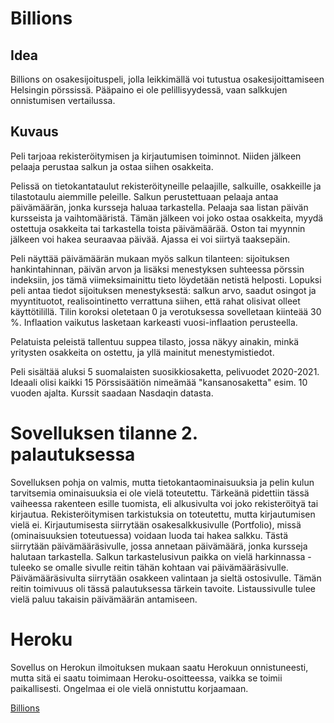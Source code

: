 # Billions

## Idea

Billions on osakesijoituspeli, jolla leikkimällä voi tutustua osakesijoittamiseen Helsingin pörssissä. Pääpaino ei ole pelillisyydessä, vaan salkkujen onnistumisen vertailussa.

## Kuvaus

Peli tarjoaa rekisteröitymisen ja kirjautumisen toiminnot.
Niiden jälkeen pelaaja perustaa salkun ja ostaa siihen osakkeita.

Pelissä on tietokantataulut rekisteröityneille pelaajille, salkuille, osakkeille ja tilastotaulu aiemmille peleille.
Salkun perustettuaan pelaaja antaa päivämäärän, jonka kursseja haluaa tarkastella. Pelaaja saa listan päivän kursseista ja vaihtomääristä. Tämän jälkeen voi joko ostaa osakkeita, myydä ostettuja osakkeita tai tarkastella toista päivämäärää. Oston tai myynnin jälkeen voi hakea seuraavaa päivää. Ajassa ei voi siirtyä taaksepäin.

Peli näyttää päivämäärän mukaan myös salkun tilanteen: sijoituksen hankintahinnan, päivän arvon ja lisäksi menestyksen suhteessa pörssin indeksiin, jos tämä viimeksimainittu tieto löydetään netistä helposti. Lopuksi peli antaa tiedot sijoituksen menestyksestä: salkun arvo, saadut osingot ja myyntituotot, realisointinetto verrattuna siihen, että rahat olisivat olleet käyttötilillä. Tilin koroksi oletetaan 0 ja verotuksessa sovelletaan kiinteää 30 %. Inflaation vaikutus lasketaan karkeasti vuosi-inflaation perusteella.

Pelatuista peleistä tallentuu suppea tilasto, jossa näkyy ainakin, minkä yritysten osakkeita on ostettu, ja yllä mainitut menestymistiedot.

Peli sisältää aluksi 5 suomalaisten suosikkiosaketta, pelivuodet 2020-2021. Ideaali olisi kaikki 15 Pörssisäätiön nimeämää "kansanosaketta" esim. 10 vuoden ajalta. Kurssit saadaan Nasdaqin datasta.

# Sovelluksen tilanne 2. palautuksessa

Sovelluksen pohja on valmis, mutta tietokantaominaisuuksia ja pelin kulun tarvitsemia ominaisuuksia ei ole vielä toteutettu. Tärkeänä pidettiin tässä vaiheessa rakenteen esille tuomista, eli alkusivulta voi joko rekisteröityä tai kirjautua. Rekisteröitymisen tarkistuksia on toteutettu, mutta kirjautumisen vielä ei. Kirjautumisesta siirrytään osakesalkkusivulle (Portfolio), missä (ominaisuuksien toteutuessa) voidaan luoda tai hakea salkku. Tästä siirrytään päivämääräsivulle, jossa annetaan päivämäärä, jonka kursseja halutaan tarkastella. Salkun tarkastelusivun paikka on vielä harkinnassa - tuleeko se omalle sivulle reitin tähän kohtaan vai päivämääräsivulle.  Päivämääräsivulta siirrytään osakkeen valintaan ja sieltä ostosivulle. Tämän reitin toimivuus oli tässä palautuksessa tärkein tavoite. Listaussivulle tulee vielä paluu takaisin päivämäärän antamiseen.

# Heroku

Sovellus on Herokun ilmoituksen mukaan saatu Herokuun onnistuneesti, mutta sitä ei saatu toimimaan Heroku-osoitteessa, vaikka se toimii paikallisesti. Ongelmaa ei ole vielä onnistuttu korjaamaan.

[Billions](https://nasdaq-billions.herokuapp.com/)
